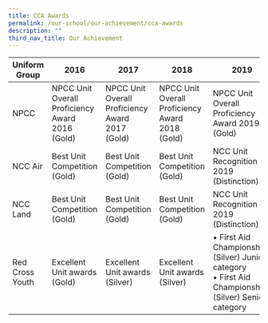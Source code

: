 ```yaml
---
title: CCA Awards
permalink: /our-school/our-achievement/cca-awards
description: ""
third_nav_title: Our Achievement
---
```

| Uniform Group | 2016 | 2017 | 2018 | 2019 |
|---|---|---|---|---|
| NPCC | NPCC Unit Overall Proficiency Award 2016 (Gold) | NPCC Unit Overall Proficiency Award 2017 (Gold) | NPCC Unit Overall Proficiency Award 2018 (Gold) | NPCC Unit Overall Proficiency Award 2019 (Gold) |
| NCC Air | Best Unit Competition (Gold) | Best Unit Competition (Gold) | Best Unit Competition (Gold) | NCC Unit Recognition 2019 (Distinction)  |
|  NCC Land |  Best Unit Competition (Gold) | Best Unit Competition (Gold)  |  Best Unit Competition (Gold) |  NCC Unit Recognition 2019 (Distinction)  |
|  Red Cross Youth |  Excellent Unit awards (Gold) |  Excellent Unit awards (Silver) | Excellent Unit awards (Silver)  | • First Aid Championships (Silver) Junior category<br> • First Aid Championships (Silver) Senior category |